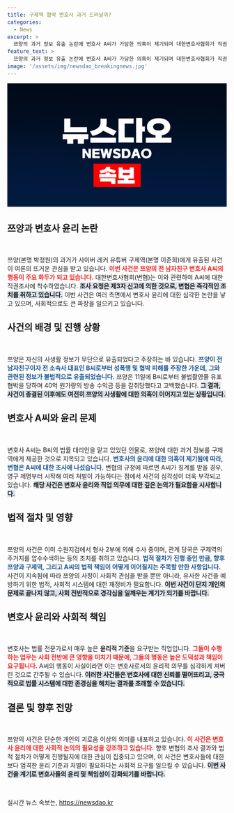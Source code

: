 ```yaml
---
title: 구제역 협박 변호사 과거 드러날까?
categories:
  - News
excerpt: >
  쯔양의 과거 정보 유출 논란에 변호사 A씨가 가담한 의혹이 제기되며 대한변호사협회가 직권조사에 나섰다. A씨가 사실로 드러날 경우 중징계를 받을 수 있어 긴장감이 감돈다.
feature_text: >
  쯔양의 과거 정보 유출 논란에 변호사 A씨가 가담한 의혹이 제기되며 대한변호사협회가 직권조사에 나섰다. A씨가 사실로 드러날 경우 중징계를 받을 수 있어 긴장감이 감돈다.
image: '/assets/img/newsdao_breakingnews.jpg'
---
```


<p><img src="/assets/img/newsdao_breakingnews.jpg" alt="pcversion 속보" /></p>

<h2 data-ke-size="size26">쯔양과 변호사 윤리 논란</h2>

<p data-ke-size="size16">&nbsp;</p>

<p>쯔양(본명 박정원)의 과거가 사이버 레커 유튜버 구제역(본명 이준희)에게 유출된 사건이 여론의 뜨거운 관심을 받고 있습니다. <b><span style="color: #ee2323;">이번 사건은 쯔양의 전 남자친구 변호사 A씨의 행동이 주요 화두가 되고 있습니다.</span></b> 대한변호사협회(변협)는 이와 관련하여 A씨에 대한 직권조사에 착수하였습니다. <b><span style="background-color: #21538527;">조사 요청은 제3자 신고에 의한 것으로, 변협은 즉각적인 조치를 취하고 있습니다.</span></b> 이번 사건은 여러 측면에서 변호사 윤리에 대한 심각한 논란을 낳고 있으며, 사회적으로도 큰 파장을 일으키고 있습니다.</p>

<h2 data-ke-size="size26">사건의 배경 및 진행 상황</h2>

<p data-ke-size="size16">&nbsp;</p>

<p>쯔양은 자신의 사생활 정보가 무단으로 유출되었다고 주장하는 바 있습니다. <b><span style="color: #1a5490;">쯔양이 전 남자친구이자 전 소속사 대표인 B씨로부터 성폭행 및 협박 피해를 주장한 가운데, 그와 관련된 정보가 불법적으로 유출되었습니다.</span></b> 쯔양은 11일에 B씨로부터 불법촬영물 유포 협박을 당하며 40억 원가량의 방송 수익금 등을 갈취당했다고 고백했습니다. <b><span style="background-color: #21538527;">그 결과, 사건이 종결된 이후에도 여전히 쯔양의 사생활에 대한 의혹이 이어지고 있는 상황입니다.</span></b></p>

<h2 data-ke-size="size26">변호사 A씨와 윤리 문제</h2>

<p data-ke-size="size16">&nbsp;</p>

<p>변호사 A씨는 B씨의 법률 대리인을 맡고 있었던 인물로, 쯔양에 대한 과거 정보를 구제역에게 제공한 것으로 지목되고 있습니다. <b><span style="color: #1a5490;">변호사의 윤리에 대한 의혹이 제기됨에 따라, 변협은 A씨에 대한 조사에 나섰습니다.</span></b> 변협의 규정에 따르면 A씨가 징계를 받을 경우, 영구 제명부터 시작해 여러 처벌이 가능하다는 점에서 사건의 심각성이 더욱 부각되고 있습니다. <b><span style="background-color: #21538527;">해당 사건은 변호사 윤리와 직업 의무에 대한 깊은 논의가 필요함을 시사합니다.</span></b></p>

<h2 data-ke-size="size26">법적 절차 및 영향</h2>

<p data-ke-size="size16">&nbsp;</p>

<p>쯔양의 사건은 이미 수원지검에서 형사 2부에 의해 수사 중이며, 관계 당국은 구제역의 주거지를 압수수색하는 등의 조치를 취하고 있습니다. <b><span style="color: #1a5490;">법적 절차가 진행 중인 만큼, 향후 쯔양과 구제역, 그리고 A씨의 법적 책임이 어떻게 이어질지는 주목할 만한 사항입니다.</span></b> 사건이 지속됨에 따라 쯔양의 사정이 사회적 관심을 받을 뿐만 아니라, 유사한 사건을 예방하기 위한 법적, 사회적 시스템에 대한 재정비가 필요합니다. <b><span style="background-color: #21538527;">이번 사건이 단지 개인의 문제로 끝나지 않고, 사회 전반적으로 경각심을 일깨우는 계기가 되기를 바랍니다.</span></b></p>

<h2 data-ke-size="size26">변호사 윤리와 사회적 책임</h2>

<p data-ke-size="size16">&nbsp;</p>

<p>변호사는 법률 전문가로서 매우 높은 <b>윤리적 기준</b>을 요구받는 직업입니다. <b><span style="color: #ee2323;">그들이 수행하는 업무는 사회 전반에 큰 영향을 미치기 때문에, 그들의 행동은 높은 도덕성과 책임이 요구됩니다.</span></b> A씨의 행동이 사실이라면 이는 변호사로서의 윤리적 의무를 심각하게 져버린 것으로 간주될 수 있습니다. <b><span style="background-color: #21538527;">이러한 사건들은 변호사에 대한 신뢰를 떨어뜨리고, 궁극적으로 법률 시스템에 대한 존경심을 해치는 결과를 초래할 수 있습니다.</span></b></p>

<h2 data-ke-size="size26">결론 및 향후 전망</h2>

<p data-ke-size="size16">&nbsp;</p>

<p>쯔양의 사건은 단순한 개인의 괴로움 이상의 의미를 내포하고 있습니다. <b><span style="color: #ee2323;">이 사건은 변호사 윤리에 대한 사회적 논의의 필요성을 강조하고 있습니다.</span></b> 향후 변협의 조사 결과와 법적 절차가 어떻게 진행될지에 대한 관심이 집중되고 있으며, 이 사건은 변호사들에 대한 보다 엄격한 윤리 기준과 처벌이 필요하다는 사회적 요구를 일으킬 수 있습니다. <b><span style="background-color: #21538527;">이번 사건을 계기로 변호사들의 윤리 및 책임성이 강화되기를 바랍니다.</span></b> </p>

<p data-ke-size="size16">&nbsp;</p>
실시간 뉴스 속보는, <a href="https://newsdao.kr" rel="dofollow">https://newsdao.kr</a>


